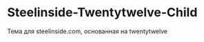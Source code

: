 Steelinside-Twentytwelve-Child
==============================

Тема для steelinside.com, основанная на twentytwelve
